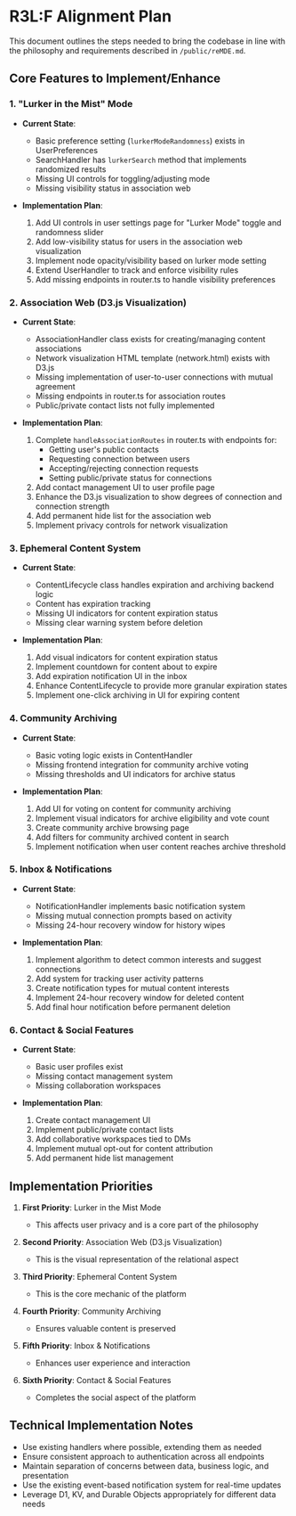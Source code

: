 # R3L:F Alignment Plan

This document outlines the steps needed to bring the codebase in line with the philosophy and requirements described in `/public/reMDE.md`.

## Core Features to Implement/Enhance

### 1. "Lurker in the Mist" Mode

- **Current State**:
  - Basic preference setting (`lurkerModeRandomness`) exists in UserPreferences
  - SearchHandler has `lurkerSearch` method that implements randomized results
  - Missing UI controls for toggling/adjusting mode
  - Missing visibility status in association web

- **Implementation Plan**:
  1. Add UI controls in user settings page for "Lurker Mode" toggle and randomness slider
  2. Add low-visibility status for users in the association web visualization
  3. Implement node opacity/visibility based on lurker mode setting
  4. Extend UserHandler to track and enforce visibility rules
  5. Add missing endpoints in router.ts to handle visibility preferences

### 2. Association Web (D3.js Visualization)

- **Current State**:
  - AssociationHandler class exists for creating/managing content associations
  - Network visualization HTML template (network.html) exists with D3.js
  - Missing implementation of user-to-user connections with mutual agreement
  - Missing endpoints in router.ts for association routes
  - Public/private contact lists not fully implemented

- **Implementation Plan**:
  1. Complete `handleAssociationRoutes` in router.ts with endpoints for:
     - Getting user's public contacts
     - Requesting connection between users
     - Accepting/rejecting connection requests
     - Setting public/private status for connections
  2. Add contact management UI to user profile page
  3. Enhance the D3.js visualization to show degrees of connection and connection strength
  4. Add permanent hide list for the association web
  5. Implement privacy controls for network visualization

### 3. Ephemeral Content System

- **Current State**:
  - ContentLifecycle class handles expiration and archiving backend logic
  - Content has expiration tracking
  - Missing UI indicators for content expiration status
  - Missing clear warning system before deletion

- **Implementation Plan**:
  1. Add visual indicators for content expiration status
  2. Implement countdown for content about to expire
  3. Add expiration notification UI in the inbox
  4. Enhance ContentLifecycle to provide more granular expiration states
  5. Implement one-click archiving in UI for expiring content

### 4. Community Archiving

- **Current State**:
  - Basic voting logic exists in ContentHandler
  - Missing frontend integration for community archive voting
  - Missing thresholds and UI indicators for archive status

- **Implementation Plan**:
  1. Add UI for voting on content for community archiving
  2. Implement visual indicators for archive eligibility and vote count
  3. Create community archive browsing page
  4. Add filters for community archived content in search
  5. Implement notification when user content reaches archive threshold

### 5. Inbox & Notifications

- **Current State**:
  - NotificationHandler implements basic notification system
  - Missing mutual connection prompts based on activity
  - Missing 24-hour recovery window for history wipes

- **Implementation Plan**:
  1. Implement algorithm to detect common interests and suggest connections
  2. Add system for tracking user activity patterns
  3. Create notification types for mutual content interests
  4. Implement 24-hour recovery window for deleted content
  5. Add final hour notification before permanent deletion

### 6. Contact & Social Features

- **Current State**:
  - Basic user profiles exist
  - Missing contact management system
  - Missing collaboration workspaces

- **Implementation Plan**:
  1. Create contact management UI
  2. Implement public/private contact lists
  3. Add collaborative workspaces tied to DMs
  4. Implement mutual opt-out for content attribution
  5. Add permanent hide list management

## Implementation Priorities

1. **First Priority**: Lurker in the Mist Mode
   - This affects user privacy and is a core part of the philosophy

2. **Second Priority**: Association Web (D3.js Visualization)
   - This is the visual representation of the relational aspect

3. **Third Priority**: Ephemeral Content System
   - This is the core mechanic of the platform

4. **Fourth Priority**: Community Archiving
   - Ensures valuable content is preserved

5. **Fifth Priority**: Inbox & Notifications
   - Enhances user experience and interaction

6. **Sixth Priority**: Contact & Social Features
   - Completes the social aspect of the platform

## Technical Implementation Notes

- Use existing handlers where possible, extending them as needed
- Ensure consistent approach to authentication across all endpoints
- Maintain separation of concerns between data, business logic, and presentation
- Use the existing event-based notification system for real-time updates
- Leverage D1, KV, and Durable Objects appropriately for different data needs
